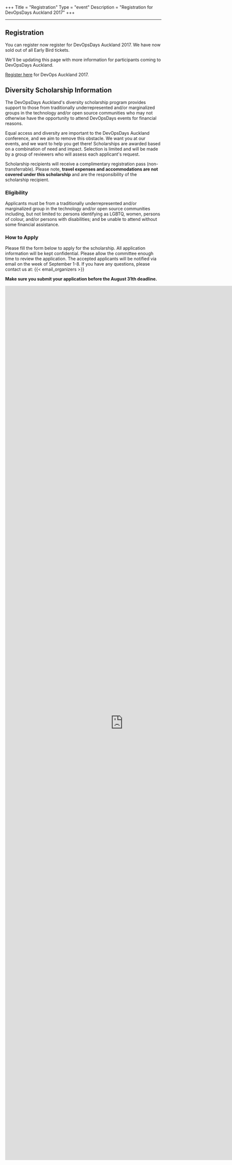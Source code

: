 +++
Title = "Registration"
Type = "event"
Description = "Registration for DevOpsDays Auckland 2017"
+++

<hr/>

## Registration

You can register now register for DevOpsDays Auckland 2017. We have now sold out of all Early Bird tickets.

We'll be updating this page with more information for participants coming to DevOpsDays Auckland.

[Register here](https://devopsdays-auckland-2017.lilregie.com/step1) for DevOps Auckland 2017.


## Diversity Scholarship Information
The DevOpsDays Auckland's diversity scholarship program provides support to those from traditionally underrepresented and/or marginalized groups in the technology and/or open source communities who may not otherwise have the opportunity to attend DevOpsDays events for financial reasons.

Equal access and diversity are important to the DevOpsDays Auckland conference, and we aim to remove this obstacle. We want you at our events, and we want to help you get there!
Scholarships are awarded based on a combination of need and impact. Selection is limited and will be made by a group of reviewers who will assess each applicant's request.

Scholarship recipients will receive a complimentary registration pass (non-transferrable). Please note, **travel expenses and accommodations are not covered under this scholarship** and are the responsibility of the scholarship recipient.
 
### Eligibility
Applicants must be from a traditionally underrepresented and/or marginalized group in the technology and/or open source communities including, but not limited to: persons identifying as LGBTQ, women, persons of colour, and/or persons with disabilities; and be unable to attend without some financial assistance.
 
### How to Apply
Please fill the form below to apply for the scholarship. All application information will be kept confidential. Please allow the committee enough time to review the application. The accepted applicants will be notified via email on the week of September 1-8. If you have any questions, please contact us at: {{< email_organizers >}}

<strong>Make sure you submit your application before the August 31th deadline.</strong>

<iframe src="https://docs.google.com/forms/d/1h4fkaM40Hjh4xuQBAujTxTju2WDOvPJeGj1Kj1U-RKM/viewform?embedded=true" width="760" height="2812" frameborder="0" marginheight="0" marginwidth="0">Loading...</iframe> 

